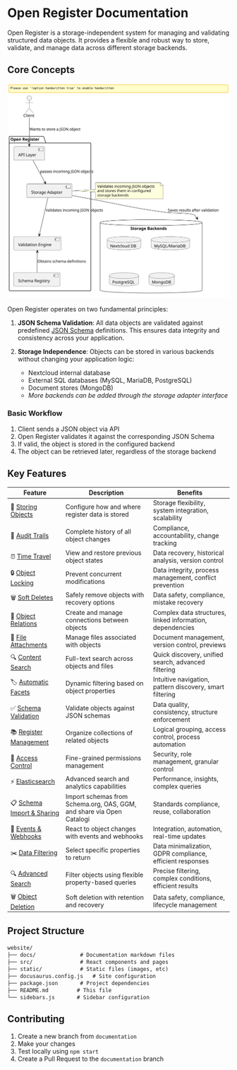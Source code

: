 # Open Register Documentation

Open Register is a storage-independent system for managing and validating structured data objects. It provides a flexible and robust way to store, validate, and manage data across different storage backends.

## Core Concepts

![Core Concepts](diagrams/core-concept.svg)

Open Register operates on two fundamental principles:

1. **JSON Schema Validation**: All data objects are validated against predefined [JSON Schema](https://json-schema.org/) definitions. This ensures data integrity and consistency across your application.

2. **Storage Independence**: Objects can be stored in various backends without changing your application logic:
   - Nextcloud internal database
   - External SQL databases (MySQL, MariaDB, PostgreSQL)
   - Document stores (MongoDB)
   - *More backends can be added through the storage adapter interface*

### Basic Workflow

1. Client sends a JSON object via API
2. Open Register validates it against the corresponding JSON Schema
3. If valid, the object is stored in the configured backend
4. The object can be retrieved later, regardless of the storage backend

## Key Features

| Feature | Description | Benefits |
|---------|-------------|-----------|
| 💾 [Storing Objects](Features/storing-objects.md) | Configure how and where register data is stored | Storage flexibility, system integration, scalability |
| 📝 [Audit Trails](Features/audit-trails.md) | Complete history of all object changes | Compliance, accountability, change tracking |
| ⏰ [Time Travel](Features/time-travel.md) | View and restore previous object states | Data recovery, historical analysis, version control |
| 🔒 [Object Locking](Features/object-locking.md) | Prevent concurrent modifications | Data integrity, process management, conflict prevention |
| 🗑️ [Soft Deletes](Features/soft-deletes.md) | Safely remove objects with recovery options | Data safety, compliance, mistake recovery |
| 🔗 [Object Relations](Features/object-relations.md) | Create and manage connections between objects | Complex data structures, linked information, dependencies |
| 📎 [File Attachments](Features/file-attachments.md) | Manage files associated with objects | Document management, version control, previews |
| 🔍 [Content Search](Features/content-search.md) | Full-text search across objects and files | Quick discovery, unified search, advanced filtering |
| 🏷️ [Automatic Facets](Features/automatic-facets.md) | Dynamic filtering based on object properties | Intuitive navigation, pattern discovery, smart filtering |
| ✅ [Schema Validation](Features/schema-validation.md) | Validate objects against JSON schemas | Data quality, consistency, structure enforcement |
| 📚 [Register Management](Features/register-management.md) | Organize collections of related objects | Logical grouping, access control, process automation |
| 🔐 [Access Control](Features/access-control.md) | Fine-grained permissions management | Security, role management, granular control |
| ⚡ [Elasticsearch](Features/elasticsearch.md) | Advanced search and analytics capabilities | Performance, insights, complex queries |
| 📋 [Schema Import & Sharing](Features/schema-import.md) | Import schemas from Schema.org, OAS, GGM, and share via Open Catalogi | Standards compliance, reuse, collaboration |
| 🔔 [Events & Webhooks](Features/events.md) | React to object changes with events and webhooks | Integration, automation, real-time updates |
| ✂️ [Data Filtering](Features/data-filtering.md) | Select specific properties to return | Data minimalization, GDPR compliance, efficient responses |
| 🔍 [Advanced Search](Features/advanced-search.md) | Filter objects using flexible property-based queries | Precise filtering, complex conditions, efficient results |
| 🗑️ [Object Deletion](Features/object-deletion.md) | Soft deletion with retention and recovery | Data safety, compliance, lifecycle management |

## Project Structure

    website/
    ├── docs/              # Documentation markdown files
    ├── src/               # React components and pages
    ├── static/            # Static files (images, etc)
    ├── docusaurus.config.js   # Site configuration
    ├── package.json       # Project dependencies
    ├── README.md         # This file
    └── sidebars.js       # Sidebar configuration

## Contributing

1. Create a new branch from `documentation`
2. Make your changes
3. Test locally using `npm start`
4. Create a Pull Request to the `documentation` branch
